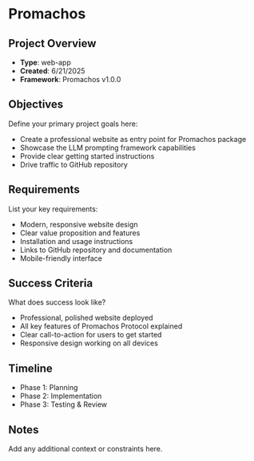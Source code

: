 # Promachos

## Project Overview
- **Type**: web-app
- **Created**: 6/21/2025
- **Framework**: Promachos v1.0.0

## Objectives
Define your primary project goals here:
- Create a professional website as entry point for Promachos package
- Showcase the LLM prompting framework capabilities
- Provide clear getting started instructions
- Drive traffic to GitHub repository

## Requirements
List your key requirements:
- Modern, responsive website design
- Clear value proposition and features
- Installation and usage instructions
- Links to GitHub repository and documentation
- Mobile-friendly interface

## Success Criteria
What does success look like?
- Professional, polished website deployed
- All key features of Promachos Protocol explained
- Clear call-to-action for users to get started
- Responsive design working on all devices

## Timeline
- Phase 1: Planning
- Phase 2: Implementation  
- Phase 3: Testing & Review

## Notes
Add any additional context or constraints here.
